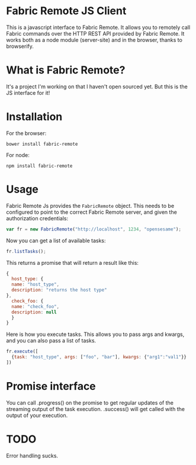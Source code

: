 # Fabric Remote JS Client

This is a javascript interface to Fabric Remote.  It allows you to remotely call
Fabric commands over the HTTP REST API provided by Fabric Remote.  It works both
as a node module (server-site) and in the browser, thanks to browserify.

# What is Fabric Remote?

It's a project I'm working on that I haven't open sourced yet.  But this is the JS interface for it!

# Installation

For the browser:
```
bower install fabric-remote
```

For node:
```
npm install fabric-remote
```


# Usage

Fabric Remote Js provides the `FabricRemote` object.  This needs to be configured to point to the correct Fabric Remote server, and given the authorization credentials:

```javascript
var fr = new FabricRemote("http://localhost", 1234, "opensesame");
```

Now you can get a list of available tasks:

```javascript
fr.listTasks();
```

This returns a promise that will return a result like this:

```javascript
{
  host_type: {
  name: "host_type",
  description: "returns the host type"
},
  check_foo: {
  name: "check_foo",
  description: null
  }
}
```

Here is how you execute tasks.  This allows you to pass args and kwargs, and you can also pass a list of tasks.

```javascript
fr.execute([
  {task: "host_type", args: ["foo", "bar"], kwargs: {"arg1":"val1"}}
])
```

# Promise interface

You can call .progress() on the promise to get regular updates of the streaming output of the task execution.  .success() will get called with the output of your execution.

# TODO

Error handling sucks.
